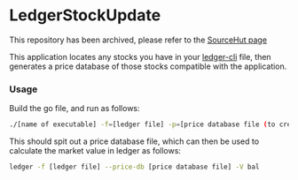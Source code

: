 # LedgerStockUpdate

This repository has been archived, please refer to the [SourceHut page](https://git.sr.ht/~adchari/LedgerStockUpdate)

This application locates any stocks you have in your [ledger-cli](https://ledger-cli.org) file, then generates a price database of those stocks compatible with the application.

### Usage

Build the go file, and run as follows:

```bash
./[name of executable] -f=[ledger file] -p=[price database file (to create or update)] -a=[Alpha Vantage API token] -b=[Name of ledger binary]
```

This should spit out a price database file, which can then be used to calculate the market value in ledger as follows:

```bash
ledger -f [ledger file] --price-db [price database file] -V bal
```
